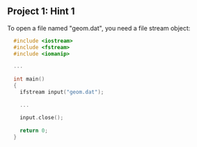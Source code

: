 ## Project 1: Hint 1
To open a file named "geom.dat", you need a file stream object:

```c++
  #include <iostream>
  #include <fstream>
  #include <iomanip>

  ...
  
  int main()
  {  
    ifstream input("geom.dat");
  
    ...
  
    input.close();
  
    return 0;
  }
```
